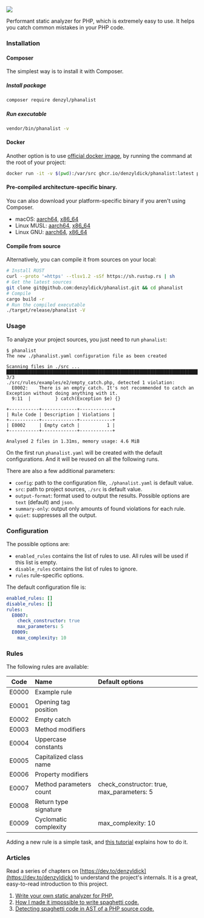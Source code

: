 <img src="https://raw.githubusercontent.com/denzyldick/phanalist/main/docs/branding/banner-cropped.png"/>

Performant static analyzer for PHP, which is extremely easy to use. It helps you catch common mistakes in your PHP code.


### Installation

#### Composer

The simplest way is to install it with Composer.
##### Install package
```bash
composer require denzyl/phanalist
```
##### Run executable
```bash
vendor/bin/phanalist -v 
```
#### Docker

Another option is to use [official docker image](https://github.com/denzyldick/phanalist/pkgs/container/phanalist), by running the command at the root of your project:
```bash
docker run -it -v $(pwd):/var/src ghcr.io/denzyldick/phanalist:latest phanalist --src=/var/src
```
#### Pre-compiled architecture-specific binary.
You can also download your platform-specific binary if you aren't using Composer.

- macOS: [aarch64](https://raw.githubusercontent.com/denzyldick/phanalist/main/release/aarch64-apple-darwin/phanalist), [x86_64](https://raw.githubusercontent.com/denzyldick/phanalist/main/release/x86_64-apple-darwin/phanalist)
- Linux MUSL: [aarch64](https://raw.githubusercontent.com/denzyldick/phanalist/main/release/aarch64-unknown-linux-musl/phanalist), [x86_64](https://raw.githubusercontent.com/denzyldick/phanalist/main/release/x86_64-unknown-linux-musl/phanalist)
- Linux GNU: [aarch64](https://raw.githubusercontent.com/denzyldick/phanalist/main/release/aarch64-unknown-linux-gnu/phanalist), [x86_64](https://raw.githubusercontent.com/denzyldick/phanalist/main/release/x86_64-unknown-linux-gnu/phanalist) 

#### Compile from source

Alternatively, you can compile it from sources on your local:
```bash
# Install RUST
curl --proto '=https' --tlsv1.2 -sSf https://sh.rustup.rs | sh
# Get the latest sources
git clone git@github.com:denzyldick/phanalist.git && cd phanalist
# Compile
cargo build -r
# Run the compiled executable
./target/release/phanalist -V
```

### Usage

To analyze your project sources, you just need to run `phanalist`:
```
$ phanalist
The new ./phanalist.yaml configuration file as been created

Scanning files in ./src ...
██████████████████████████████████████████████████████████████████████████████ 3/3
./src/rules/examples/e2/empty_catch.php, detected 1 violation:
  E0002:	There is an empty catch. It's not recommended to catch an Exception without doing anything with it.
  9:11	|         } catch(Exception $e) {}

+-----------+-------------+------------+
| Rule Code | Description | Violations |
+-----------+-------------+------------+
| E0002     | Empty catch |          1 |
+-----------+-------------+------------+

Analysed 2 files in 1.31ms, memory usage: 4.6 MiB
```

On the first run `phanalist.yaml` will be created with the default configurations. And it will be reused on all the following runs.

There are also a few additional parameters:
- `config`: path to the configuration file, `./phanalist.yaml` is default value.
- `src`: path to project sources, `./src` is default value.
- `output-format`: format used to output the results. Possible options are `text` (default) and `json`.
- `summary-only`: output only amounts of found violations for each rule.
- `quiet`: suppresses all the output.


### Configuration

The possible options are:
- `enabled_rules` contains the list of rules to use. All rules will be used if this list is empty.
- `disable_rules` contains the list of rules to ignore.
- `rules` rule-specific options.

The default configuration file is:
```yaml
enabled_rules: []
disable_rules: []
rules:
  E0007:
    check_constructor: true
    max_parameters: 5
  E0009:
    max_complexity: 10
```

### Rules

The following rules are available:

| Code  | Name                    | Default options                            |
|:-----:|:------------------------|:-------------------------------------------|
| E0000 | Example rule            |                                            |
| E0001 | Opening tag position    |                                            |
| E0002 | Empty catch             |                                            |
| E0003 | Method modifiers        |                                            |
| E0004 | Uppercase constants     |                                            |
| E0005 | Capitalized class name  |                                            |
| E0006 | Property modifiers      |                                            |
| E0007 | Method parameters count | check_constructor: true, max_parameters: 5 |
| E0008 | Return type signature   |                                            |
| E0009 | Cyclomatic complexity   | max_complexity: 10                         |

Adding a new rule is a simple task, and [this tutorial](./docs/adding_new_rule.md) explains how to do it.


### Articles

Read a series of chapters on [https://dev.to/denzyldick](https://dev.to/denzyldick) to understand the project's internals. It 
is a great, easy-to-read introduction to this project. 

1. [Write your own static analyzer for PHP.](https://dev.to/denzyldick/the-beginning-of-my-php-static-analyzer-in-rust-5bp8)
2. [How I made it impossible to write spaghetti code.](https://dev.to/denzyldick/how-i-made-it-impossible-to-write-spaghetti-code-dg4)
3. [Detecting spaghetti code in AST of a PHP source code.](https://dev.to/denzyldick/traversing-an-ast-of-php-source-code-2kee)

